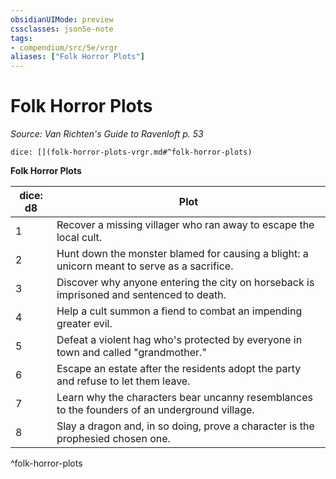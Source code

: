 ```yaml
---
obsidianUIMode: preview
cssclasses: json5e-note
tags:
- compendium/src/5e/vrgr
aliases: ["Folk Horror Plots"]
---
```

# Folk Horror Plots
*Source: Van Richten's Guide to Ravenloft p. 53* 

`dice: [](folk-horror-plots-vrgr.md#^folk-horror-plots)`

**Folk Horror Plots**

| dice: d8 | Plot |
|----------|------|
| 1 | Recover a missing villager who ran away to escape the local cult. |
| 2 | Hunt down the monster blamed for causing a blight: a unicorn meant to serve as a sacrifice. |
| 3 | Discover why anyone entering the city on horseback is imprisoned and sentenced to death. |
| 4 | Help a cult summon a fiend to combat an impending greater evil. |
| 5 | Defeat a violent hag who's protected by everyone in town and called "grandmother." |
| 6 | Escape an estate after the residents adopt the party and refuse to let them leave. |
| 7 | Learn why the characters bear uncanny resemblances to the founders of an underground village. |
| 8 | Slay a dragon and, in so doing, prove a character is the prophesied chosen one. |
^folk-horror-plots